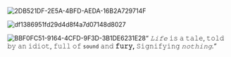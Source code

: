 ![2DB521DF-2E5A-4BFD-AEDA-16B2A729714F](https://github.com/mindfullies/mindfullies/assets/160588581/ae6865df-9e3f-4a2d-8143-e0288571b16d)

![df1386951fd29d4d8f4a7d07148d8027](https://github.com/mindfullies/mindfullies/assets/160588581/969e1df4-55d4-4af1-85f5-5e2b2cec74da)


![BBF0FC51-9164-4CFD-9F3D-3B1DE6231E28](https://github.com/mindfullies/mindfullies/assets/160588581/8932153a-f691-4798-9d0c-e74e3870b92b)“ _𝙻𝚒𝚏𝚎_ 𝚒𝚜 𝚊 𝚝𝚊𝚕𝚎, 𝚝𝚘𝚕𝚍 𝚋𝚢 𝚊𝚗 𝚒𝚍𝚒𝚘𝚝, 𝚏𝚞𝚕𝚕 𝚘𝚏 `𝚜𝚘𝚞𝚗𝚍` 𝚊𝚗𝚍 **𝚏𝚞𝚛𝚢,** 𝚂𝚒𝚐𝚗𝚒𝚏𝚢𝚒𝚗𝚐 _𝚗𝚘𝚝𝚑𝚒𝚗𝚐.”_
